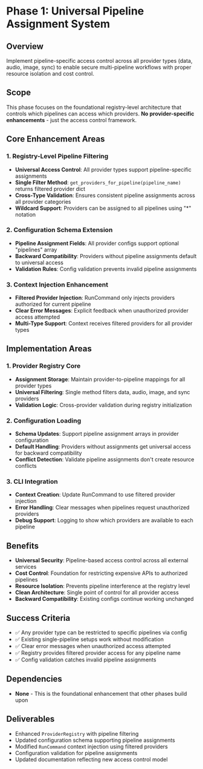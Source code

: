 # Phase 1: Universal Pipeline Assignment System

## Overview
Implement pipeline-specific access control across all provider types (data, audio, image, sync) to enable secure multi-pipeline workflows with proper resource isolation and cost control.

## Scope
This phase focuses on the foundational registry-level architecture that controls which pipelines can access which providers. **No provider-specific enhancements** - just the access control framework.

## Core Enhancement Areas

### 1. Registry-Level Pipeline Filtering
- **Universal Access Control**: All provider types support pipeline-specific assignments
- **Single Filter Method**: `get_providers_for_pipeline(pipeline_name)` returns filtered provider dict
- **Cross-Type Validation**: Ensures consistent pipeline assignments across all provider categories
- **Wildcard Support**: Providers can be assigned to all pipelines using "*" notation

### 2. Configuration Schema Extension
- **Pipeline Assignment Fields**: All provider configs support optional "pipelines" array
- **Backward Compatibility**: Providers without pipeline assignments default to universal access
- **Validation Rules**: Config validation prevents invalid pipeline assignments

### 3. Context Injection Enhancement
- **Filtered Provider Injection**: RunCommand only injects providers authorized for current pipeline
- **Clear Error Messages**: Explicit feedback when unauthorized provider access attempted
- **Multi-Type Support**: Context receives filtered providers for all provider types

## Implementation Areas

### 1. Provider Registry Core
- **Assignment Storage**: Maintain provider-to-pipeline mappings for all provider types
- **Universal Filtering**: Single method filters data, audio, image, and sync providers
- **Validation Logic**: Cross-provider validation during registry initialization

### 2. Configuration Loading
- **Schema Updates**: Support pipeline assignment arrays in provider configuration
- **Default Handling**: Providers without assignments get universal access for backward compatibility
- **Conflict Detection**: Validate pipeline assignments don't create resource conflicts

### 3. CLI Integration
- **Context Creation**: Update RunCommand to use filtered provider injection
- **Error Handling**: Clear messages when pipelines request unauthorized providers
- **Debug Support**: Logging to show which providers are available to each pipeline

## Benefits
- **Universal Security**: Pipeline-based access control across all external services
- **Cost Control**: Foundation for restricting expensive APIs to authorized pipelines
- **Resource Isolation**: Prevents pipeline interference at the registry level
- **Clean Architecture**: Single point of control for all provider access
- **Backward Compatibility**: Existing configs continue working unchanged

## Success Criteria
- ✅ Any provider type can be restricted to specific pipelines via config
- ✅ Existing single-pipeline setups work without modification
- ✅ Clear error messages when unauthorized access attempted
- ✅ Registry provides filtered provider access for any pipeline name
- ✅ Config validation catches invalid pipeline assignments

## Dependencies
- **None** - This is the foundational enhancement that other phases build upon

## Deliverables
- Enhanced `ProviderRegistry` with pipeline filtering
- Updated configuration schema supporting pipeline assignments
- Modified `RunCommand` context injection using filtered providers
- Configuration validation for pipeline assignments
- Updated documentation reflecting new access control model
